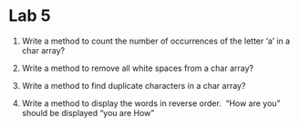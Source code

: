 # Lab 5

1. Write a method to count the number of occurrences of the letter ‘a’ in a char array?

2. Write a method to remove all white spaces from a char array?

3. Write a method to find duplicate characters in a char array?

4. Write a method to display the words in reverse order.  “How are you” should be displayed “you are How”